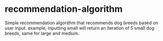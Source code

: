 # recommendation-algorithm
Simple recommendation algorithm that recommends dog breeds based on user input. example, inputting small will return an iteration of 5 small dog breeds, same for large and medium.  
